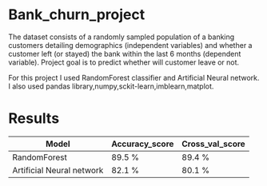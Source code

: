 # Bank_churn_project
The dataset consists of a randomly sampled population of a banking customers detailing demographics (independent variables) and whether a customer left (or stayed) the bank within the last 6 months (dependent variable). Project goal is to predict whether will customer leave or not.

For this project I used RandomForest classifier and Artificial Neural network.
I also used pandas library,numpy,sckit-learn,imblearn,matplot.

# Results

|    Model                 | Accuracy_score | Cross_val_score|
|--------------------------|----------------|----------------|
|RandomForest              |     89.5 %     |       89.4 %   |
|Artificial Neural network |     82.1 %     |       80.1 %   |
